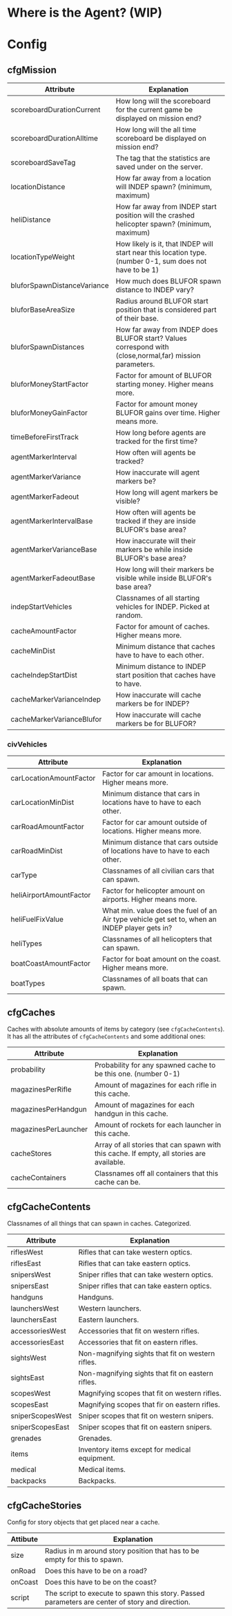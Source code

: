 # Where is the Agent? (WIP)

# Config

##  cfgMission

Attribute                   | Explanation
----------------------------|---------------------------------------------------------------------------------------------------------
scoreboardDurationCurrent   | How long will the scoreboard for the current game be displayed on mission end?
scoreboardDurationAlltime   | How long will the all time scoreboard be displayed on mission end?
scoreboardSaveTag           | The tag that the statistics are saved under on the server.
locationDistance            | How far away from a location will INDEP spawn? (minimum, maximum)
heliDistance                | How far away from INDEP start position will the crashed helicopter spawn? (minimum, maximum)
locationTypeWeight          | How likely is it, that INDEP will start near this location type. (number 0-1, sum does not have to be 1)
bluforSpawnDistanceVariance | How much does BLUFOR spawn distance to INDEP vary?
bluforBaseAreaSize          | Radius around BLUFOR start position that is considered part of their base.
bluforSpawnDistances        | How far away from INDEP does BLUFOR start? Values correspond with (close,normal,far) mission parameters.
bluforMoneyStartFactor      | Factor for amount of BLUFOR starting money. Higher means more.
bluforMoneyGainFactor       | Factor for amount money BLUFOR gains over time. Higher means more.
timeBeforeFirstTrack        | How long before agents are tracked for the first time?
agentMarkerInterval         | How often will agents be tracked?
agentMarkerVariance         | How inaccurate will agent markers be?
agentMarkerFadeout          | How long will agent markers be visible?
agentMarkerIntervalBase     | How often will agents be tracked if they are inside BLUFOR's base area?
agentMarkerVarianceBase     | How inaccurate will their markers be while inside BLUFOR's base area?
agentMarkerFadeoutBase      | How long will their markers be visible while inside BLUFOR's base area?
indepStartVehicles          | Classnames of all starting vehicles for INDEP. Picked at random.
cacheAmountFactor           | Factor for amount of caches. Higher means more.
cacheMinDist                | Minimum distance that caches have to have to each other.
cacheIndepStartDist         | Minimum distance to INDEP start position that caches have to have.
cacheMarkerVarianceIndep    | How inaccurate will cache markers be for INDEP?
cacheMarkerVarianceBlufor   | How inaccurate will cache markers be for BLUFOR?

### civVehicles

Attribute               | Explanation
------------------------|-----------------------------------------------------------------------------------------------
carLocationAmountFactor | Factor for car amount in locations. Higher means more.
carLocationMinDist      | Minimum distance that cars in locations have to have to each other.
carRoadAmountFactor     | Factor for car amount outside of locations. Higher means more.
carRoadMinDist          | Minimum distance that cars outside of locations have to have to each other.
carType                 | Classnames of all civilian cars that can spawn.
heliAirportAmountFactor | Factor for helicopter amount on airports. Higher means more.
heliFuelFixValue        | What min. value does the fuel of an Air type vehicle get set to, when an INDEP player gets in?
heliTypes               | Classnames of all helicopters that can spawn.
boatCoastAmountFactor   | Factor for boat amount on the coast. Higher means more.
boatTypes               | Classnames of all boats that can spawn.

## cfgCaches
Caches with absolute amounts of items by category (see `cfgCacheContents`). It has all the attributes of `cfgCacheContents` and some additional ones:

Attribute            | Explanation
---------------------|------------------------------------------------------------------------------------------
probability          | Probability for any spawned cache to be this one. (number 0-1)
magazinesPerRifle    | Amount of magazines for each rifle in this cache.
magazinesPerHandgun  | Amount of magazines for each handgun in this cache.
magazinesPerLauncher | Amount of rockets for each launcher in this cache.
cacheStores          | Array of all stories that can spawn with this cache. If empty, all stories are available.
cacheContainers      | Classnames off all containers that this cache can be.

## cfgCacheContents
Classnames of all things that can spawn in caches. Categorized.

Attribute       | Explanation
----------------|--------------------------------------------------
riflesWest      | Rifles that can take western optics.
riflesEast      | Rifles that can take eastern optics.
snipersWest     | Sniper rifles that can take western optics.
snipersEast     | Sniper rifles that can take eastern optics.
handguns        | Handguns.
launchersWest   | Western launchers.
launchersEast   | Eastern launchers.
accessoriesWest | Accessories that fit on western rifles.
accessoriesEast | Accessories that fit on eastern rifles.
sightsWest      | Non-magnifying sights that fit on western rifles.
sightsEast      | Non-magnifying sights that fit on eastern rifles.
scopesWest      | Magnifying scopes that fit on western rifles.
scopesEast      | Magnifying scopes that fir on eastern rifles.
sniperScopesWest| Sniper scopes that fit on western snipers.
sniperScopesEast| Sniper scopes that fit on eastern snipers.
grenades        | Grenades.
items           | Inventory items except for medical equipment.
medical         | Medical items.
backpacks       | Backpacks.

## cfgCacheStories
Config for story objects that get placed near a cache.

Attibute | Explanation
---------|--------------------------------------------------------------------------
size     | Radius in m around story position that has to be empty for this to spawn.
onRoad   | Does this have to be on a road?
onCoast  | Does this have to be on the coast?
script   | The script to execute to spawn this story. Passed parameters are center of story and direction.
